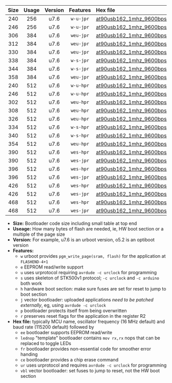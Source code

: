 |Size|Usage|Version|Features|Hex file|
|:-:|:-:|:-:|:-:|:--|
|240|256|u7.6|`w-u-jpr`|[at90usb162_1mhz_9600bps_ur_vbl.hex](https://raw.githubusercontent.com/stefanrueger/urboot/main//at90usb162_1mhz_9600bps_ur_vbl.hex)|
|246|256|u7.6|`w-u-jpr`|[at90usb162_1mhz_9600bps_lednop_ur_vbl.hex](https://raw.githubusercontent.com/stefanrueger/urboot/main//at90usb162_1mhz_9600bps_lednop_ur_vbl.hex)|
|306|384|u7.6|`weu-jpr`|[at90usb162_1mhz_9600bps_ee_ur_vbl.hex](https://raw.githubusercontent.com/stefanrueger/urboot/main//at90usb162_1mhz_9600bps_ee_ur_vbl.hex)|
|312|384|u7.6|`weu-jpr`|[at90usb162_1mhz_9600bps_ee_lednop_ur_vbl.hex](https://raw.githubusercontent.com/stefanrueger/urboot/main//at90usb162_1mhz_9600bps_ee_lednop_ur_vbl.hex)|
|330|384|u7.6|`weu-jpr`|[at90usb162_1mhz_9600bps_ee_lednop_fr_ur_vbl.hex](https://raw.githubusercontent.com/stefanrueger/urboot/main//at90usb162_1mhz_9600bps_ee_lednop_fr_ur_vbl.hex)|
|338|384|u7.6|`w-s-jpr`|[at90usb162_1mhz_9600bps_vbl.hex](https://raw.githubusercontent.com/stefanrueger/urboot/main//at90usb162_1mhz_9600bps_vbl.hex)|
|344|384|u7.6|`w-s-jpr`|[at90usb162_1mhz_9600bps_lednop_vbl.hex](https://raw.githubusercontent.com/stefanrueger/urboot/main//at90usb162_1mhz_9600bps_lednop_vbl.hex)|
|358|384|u7.6|`weu-jpr`|[at90usb162_1mhz_9600bps_ee_lednop_fr_ce_ur_vbl.hex](https://raw.githubusercontent.com/stefanrueger/urboot/main//at90usb162_1mhz_9600bps_ee_lednop_fr_ce_ur_vbl.hex)|
|240|512|u7.6|`w-u-hpr`|[at90usb162_1mhz_9600bps_ur.hex](https://raw.githubusercontent.com/stefanrueger/urboot/main//at90usb162_1mhz_9600bps_ur.hex)|
|246|512|u7.6|`w-u-hpr`|[at90usb162_1mhz_9600bps_lednop_ur.hex](https://raw.githubusercontent.com/stefanrueger/urboot/main//at90usb162_1mhz_9600bps_lednop_ur.hex)|
|302|512|u7.6|`weu-hpr`|[at90usb162_1mhz_9600bps_ee_ur.hex](https://raw.githubusercontent.com/stefanrueger/urboot/main//at90usb162_1mhz_9600bps_ee_ur.hex)|
|308|512|u7.6|`weu-hpr`|[at90usb162_1mhz_9600bps_ee_lednop_ur.hex](https://raw.githubusercontent.com/stefanrueger/urboot/main//at90usb162_1mhz_9600bps_ee_lednop_ur.hex)|
|326|512|u7.6|`weu-hpr`|[at90usb162_1mhz_9600bps_ee_lednop_fr_ur.hex](https://raw.githubusercontent.com/stefanrueger/urboot/main//at90usb162_1mhz_9600bps_ee_lednop_fr_ur.hex)|
|334|512|u7.6|`w-s-hpr`|[at90usb162_1mhz_9600bps.hex](https://raw.githubusercontent.com/stefanrueger/urboot/main//at90usb162_1mhz_9600bps.hex)|
|340|512|u7.6|`w-s-hpr`|[at90usb162_1mhz_9600bps_lednop.hex](https://raw.githubusercontent.com/stefanrueger/urboot/main//at90usb162_1mhz_9600bps_lednop.hex)|
|354|512|u7.6|`weu-hpr`|[at90usb162_1mhz_9600bps_ee_lednop_fr_ce_ur.hex](https://raw.githubusercontent.com/stefanrueger/urboot/main//at90usb162_1mhz_9600bps_ee_lednop_fr_ce_ur.hex)|
|390|512|u7.6|`wes-hpr`|[at90usb162_1mhz_9600bps_ee.hex](https://raw.githubusercontent.com/stefanrueger/urboot/main//at90usb162_1mhz_9600bps_ee.hex)|
|390|512|u7.6|`wes-jpr`|[at90usb162_1mhz_9600bps_ee_vbl.hex](https://raw.githubusercontent.com/stefanrueger/urboot/main//at90usb162_1mhz_9600bps_ee_vbl.hex)|
|396|512|u7.6|`wes-hpr`|[at90usb162_1mhz_9600bps_ee_lednop.hex](https://raw.githubusercontent.com/stefanrueger/urboot/main//at90usb162_1mhz_9600bps_ee_lednop.hex)|
|396|512|u7.6|`wes-jpr`|[at90usb162_1mhz_9600bps_ee_lednop_vbl.hex](https://raw.githubusercontent.com/stefanrueger/urboot/main//at90usb162_1mhz_9600bps_ee_lednop_vbl.hex)|
|426|512|u7.6|`wes-hpr`|[at90usb162_1mhz_9600bps_ee_lednop_fr.hex](https://raw.githubusercontent.com/stefanrueger/urboot/main//at90usb162_1mhz_9600bps_ee_lednop_fr.hex)|
|426|512|u7.6|`wes-jpr`|[at90usb162_1mhz_9600bps_ee_lednop_fr_vbl.hex](https://raw.githubusercontent.com/stefanrueger/urboot/main//at90usb162_1mhz_9600bps_ee_lednop_fr_vbl.hex)|
|468|512|u7.6|`wes-hpr`|[at90usb162_1mhz_9600bps_ee_lednop_fr_ce.hex](https://raw.githubusercontent.com/stefanrueger/urboot/main//at90usb162_1mhz_9600bps_ee_lednop_fr_ce.hex)|
|468|512|u7.6|`wes-jpr`|[at90usb162_1mhz_9600bps_ee_lednop_fr_ce_vbl.hex](https://raw.githubusercontent.com/stefanrueger/urboot/main//at90usb162_1mhz_9600bps_ee_lednop_fr_ce_vbl.hex)|

- **Size:** Bootloader code size including small table at top end
- **Useage:** How many bytes of flash are needed, ie, HW boot section or a multiple of the page size
- **Version:** For example, u7.6 is an urboot version, o5.2 is an optiboot version
- **Features:**
  + `w` urboot provides `pgm_write_page(sram, flash)` for the application at `FLASHEND-4+1`
  + `e` EEPROM read/write support
  + `u` uses urprotocol requiring `avrdude -c urclock` for programming
  + `s` uses skeleton of STK500v1 protocol; `-c urclock` and `-c arduino` both work
  + `h` hardware boot section: make sure fuses are set for reset to jump to boot section
  + `j` vector bootloader: uploaded applications *need to be patched externally*, eg, using `avrdude -c urclock`
  + `p` bootloader protects itself from being overwritten
  + `r` preserves reset flags for the application in the register R2
- **Hex file:** typically MCU name, oscillator frequency (16 MHz default) and baud rate (115200 default) followed by
  + `ee` bootloader supports EEPROM read/write
  + `lednop` "template" bootloader contains `mov rx,rx` nops that can be replaced to toggle LEDs
  + `fr` bootloader provides non-essential code for smoother error handing
  + `ce` bootloader provides a chip erase command
  + `ur` uses urprotocol and requires `avrdude -c urclock` for programming
  + `vbl` vector bootloader: set fuses to jump to reset, not the HW boot section
